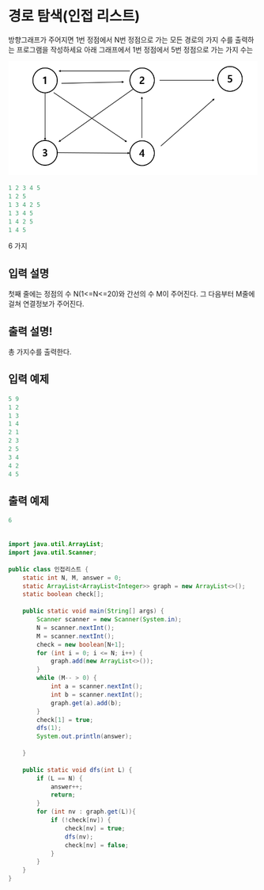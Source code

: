 # 경로 탐색(인접 리스트)

방향그래프가 주어지면 1번 정점에서 N번 정점으로 가는 모든 경로의 가지 수를 출력하는 프로그램을
작성하세요 아래 그래프에서 1번 정점에서 5번 정점으로 가는 가지 수는

![img.png](img.png)

```java
1 2 3 4 5
1 2 5
1 3 4 2 5
1 3 4 5
1 4 2 5
1 4 5
```

6 가지

## 입력 설명
첫째 줄에는 정점의 수 N(1<=N<=20)와 간선의 수 M이 주어진다. 그 다음부터 M줄에 걸쳐 연결정보가 주어진다.

## 출력 설명!

총 가지수를 출력한다.

## 입력 예제

````java
5 9
1 2
1 3
1 4
2 1
2 3
2 5
3 4
4 2
4 5
````

## 출력 예제

```java
6
```

```java

import java.util.ArrayList;
import java.util.Scanner;

public class 인접리스트 {
    static int N, M, answer = 0;
    static ArrayList<ArrayList<Integer>> graph = new ArrayList<>();
    static boolean check[];

    public static void main(String[] args) {
        Scanner scanner = new Scanner(System.in);
        N = scanner.nextInt();
        M = scanner.nextInt();
        check = new boolean[N+1];
        for (int i = 0; i <= N; i++) {
            graph.add(new ArrayList<>());
        }
        while (M-- > 0) {
            int a = scanner.nextInt();
            int b = scanner.nextInt();
            graph.get(a).add(b);
        }
        check[1] = true;
        dfs(1);
        System.out.println(answer);

    }

    public static void dfs(int L) {
        if (L == N) {
            answer++;
            return;
        }
        for (int nv : graph.get(L)){
            if (!check[nv]) {
                check[nv] = true;
                dfs(nv);
                check[nv] = false;
            }
        }
    }
}

```